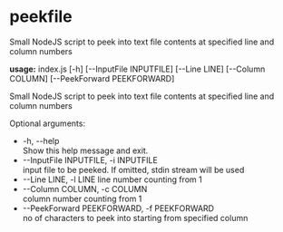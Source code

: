 # peekfile
Small NodeJS script to peek into text file contents at specified line and column numbers


**usage:** index.js [-h] [--InputFile INPUTFILE] [--Line LINE] [--Column COLUMN] [--PeekForward PEEKFORWARD] <br/>


Small NodeJS script to peek into text file contents at specified line and column numbers <br/>

Optional arguments: <br/>
*  -h, --help           <br /> 
                        Show this help message and exit. <br/>
*  --InputFile INPUTFILE, -i INPUTFILE <br/>
                        input file to be peeked. If omitted, stdin stream will be used <br/>
*  --Line LINE, -l LINE  line number counting from 1 <br/>
*  --Column COLUMN, -c COLUMN <br/>
                        column number counting from 1 <br/>
*  --PeekForward PEEKFORWARD, -f PEEKFORWARD <br/>
                        no of characters to peek into starting from specified column <br/>
